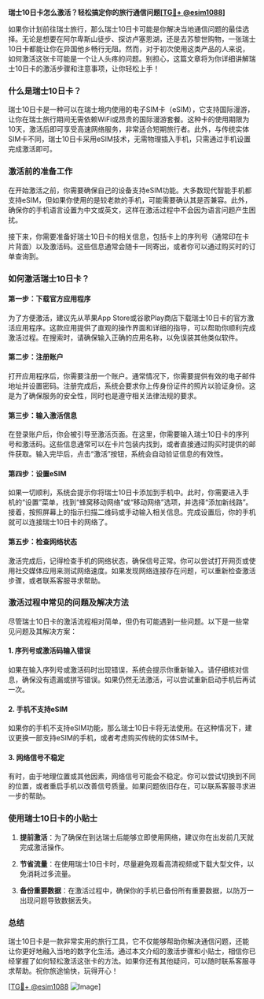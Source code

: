 **瑞士10日卡怎么激活？轻松搞定你的旅行通信问题[[TG💪+ @esim1088](https://t.me/s/esim1088)]**

如果你计划前往瑞士旅行，那么瑞士10日卡可能是你解决当地通信问题的最佳选择。无论是想要在阿尔卑斯山徒步、探访卢塞恩湖，还是去苏黎世购物，一张瑞士10日卡都能让你在异国他乡畅行无阻。然而，对于初次使用这类产品的人来说，如何激活这张卡可能是一个让人头疼的问题。别担心，这篇文章将为你详细讲解瑞士10日卡的激活步骤和注意事项，让你轻松上手！

### 什么是瑞士10日卡？

瑞士10日卡是一种可以在瑞士境内使用的电子SIM卡（eSIM），它支持国际漫游，让你在瑞士旅行期间无需依赖WiFi或昂贵的国际漫游套餐。这种卡的使用期限为10天，激活后即可享受高速网络服务，非常适合短期旅行者。此外，与传统实体SIM卡不同，瑞士10日卡采用eSIM技术，无需物理插入手机，只需通过手机设置完成激活即可。

### 激活前的准备工作

在开始激活之前，你需要确保自己的设备支持eSIM功能。大多数现代智能手机都支持eSIM，但如果你使用的是较老款的手机，可能需要确认其是否兼容。此外，确保你的手机语言设置为中文或英文，这样在激活过程中不会因为语言问题产生困扰。

接下来，你需要准备好瑞士10日卡的相关信息，包括卡上的序列号（通常印在卡片背面）以及激活码。这些信息通常会随卡一同寄出，或者你可以通过购买时的订单查询到。

### 如何激活瑞士10日卡？

#### 第一步：下载官方应用程序

为了方便激活，建议先从苹果App Store或谷歌Play商店下载瑞士10日卡的官方激活应用程序。这款应用提供了直观的操作界面和详细的指导，可以帮助你顺利完成激活过程。在搜索时，请确保输入正确的应用名称，以免误装其他类似软件。

#### 第二步：注册账户

打开应用程序后，你需要注册一个账户。通常情况下，你需要提供有效的电子邮件地址并设置密码。注册完成后，系统会要求你上传身份证件的照片以验证身份。这是为了确保服务的安全性，同时也是遵守相关法律法规的要求。

#### 第三步：输入激活信息

在登录账户后，你会被引导至激活页面。在这里，你需要输入瑞士10日卡的序列号和激活码。这些信息通常可以在卡片包装内找到，或者直接通过购买时提供的邮件获取。输入完毕后，点击“激活”按钮，系统会自动验证信息的有效性。

#### 第四步：设置eSIM

如果一切顺利，系统会提示你将瑞士10日卡添加到手机中。此时，你需要进入手机的“设置”菜单，找到“蜂窝移动网络”或“移动网络”选项，并选择“添加新线路”。接着，按照屏幕上的指示扫描二维码或手动输入相关信息。完成设置后，你的手机就可以连接瑞士10日卡的网络了。

#### 第五步：检查网络状态

激活完成后，记得检查手机的网络状态，确保信号正常。你可以尝试打开网页或使用社交媒体应用来测试网络速度。如果发现网络连接存在问题，可以重新检查激活步骤，或者联系客服寻求帮助。

### 激活过程中常见的问题及解决方法

尽管瑞士10日卡的激活流程相对简单，但仍有可能遇到一些问题。以下是一些常见问题及其解决方案：

#### 1. 序列号或激活码输入错误

如果在输入序列号或激活码时出现错误，系统会提示你重新输入。请仔细核对信息，确保没有遗漏或拼写错误。如果仍然无法激活，可以尝试重新启动手机后再试一次。

#### 2. 手机不支持eSIM

如果你的手机不支持eSIM功能，那么瑞士10日卡将无法使用。在这种情况下，建议更换一部支持eSIM的手机，或者考虑购买传统的实体SIM卡。

#### 3. 网络信号不稳定

有时，由于地理位置或其他因素，网络信号可能会不稳定。你可以尝试切换到不同的位置，或者重启手机以改善信号质量。如果问题依旧存在，可以联系客服寻求进一步的帮助。

### 使用瑞士10日卡的小贴士

1. **提前激活**：为了确保在到达瑞士后能够立即使用网络，建议你在出发前几天就完成激活操作。
   
2. **节省流量**：在使用瑞士10日卡时，尽量避免观看高清视频或下载大型文件，以免消耗过多流量。

3. **备份重要数据**：在激活过程中，确保你的手机已备份所有重要数据，以防万一出现问题导致数据丢失。

### 总结

瑞士10日卡是一款非常实用的旅行工具，它不仅能够帮助你解决通信问题，还能让你更好地融入当地的数字化生活。通过本文介绍的激活步骤和小贴士，相信你已经掌握了如何轻松激活这张卡的方法。如果你还有其他疑问，可以随时联系客服寻求帮助。祝你旅途愉快，玩得开心！

[[TG💪+ @esim1088](https://t.me/s/esim1088) ![Image](https://i.postimg.cc/4NQfJmqS/Snipaste-2025-05-13-00-14-12.png)]